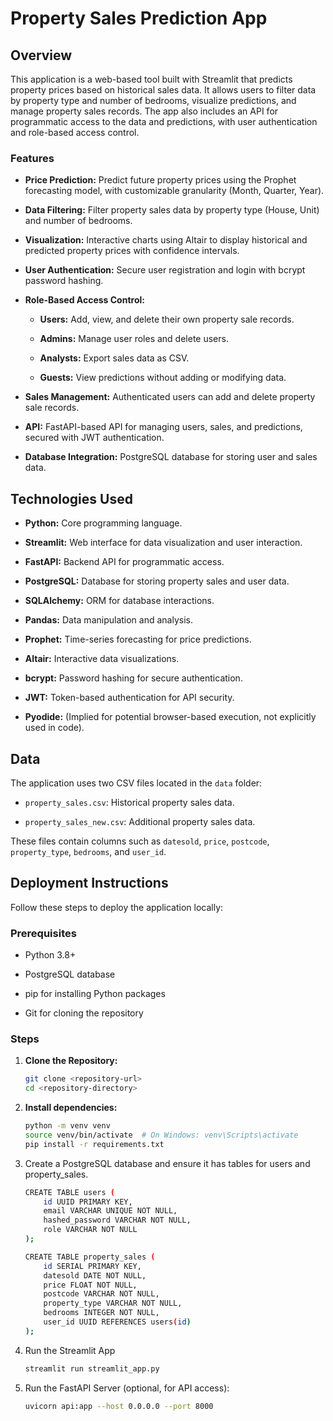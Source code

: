 # Property Sales Prediction App

## Overview

This application is a web-based tool built with Streamlit that predicts property prices based on historical sales data. It allows users to filter data by property type and number of bedrooms, visualize predictions, and manage property sales records. The app also includes an API for programmatic access to the data and predictions, with user authentication and role-based access control.

### Features

- **Price Prediction:** Predict future property prices using the Prophet forecasting model, with customizable granularity (Month, Quarter, Year).

- **Data Filtering:** Filter property sales data by property type (House, Unit) and number of bedrooms.

- **Visualization:** Interactive charts using Altair to display historical and predicted property prices with confidence intervals.

- **User Authentication:** Secure user registration and login with bcrypt password hashing.

- **Role-Based Access Control:**

  - **Users:** Add, view, and delete their own property sale records.

  - **Admins:** Manage user roles and delete users.

  - **Analysts:** Export sales data as CSV.

  - **Guests:** View predictions without adding or modifying data.

- **Sales Management:** Authenticated users can add and delete property sale records.

- **API:** FastAPI-based API for managing users, sales, and predictions, secured with JWT authentication.

- **Database Integration:** PostgreSQL database for storing user and sales data.

## Technologies Used

- **Python:** Core programming language.

- **Streamlit:** Web interface for data visualization and user interaction.

- **FastAPI:** Backend API for programmatic access.

- **PostgreSQL:** Database for storing property sales and user data.

- **SQLAlchemy:** ORM for database interactions.

- **Pandas:** Data manipulation and analysis.

- **Prophet:** Time-series forecasting for price predictions.

- **Altair:** Interactive data visualizations.

- **bcrypt:** Password hashing for secure authentication.

- **JWT:** Token-based authentication for API security.

- **Pyodide:** (Implied for potential browser-based execution, not explicitly used in code).

## Data

The application uses two CSV files located in the `data` folder:

- `property_sales.csv`: Historical property sales data.

- `property_sales_new.csv`: Additional property sales data.

These files contain columns such as `datesold`, `price`, `postcode`, `property_type`, `bedrooms`, and `user_id`.

## Deployment Instructions

Follow these steps to deploy the application locally:

### Prerequisites

- Python 3.8+

- PostgreSQL database

- pip for installing Python packages

- Git for cloning the repository

### Steps

1. **Clone the Repository:**

   ```bash
   git clone <repository-url>
   cd <repository-directory>

2. **Install dependencies:**

   ```bash
   python -m venv venv
   source venv/bin/activate  # On Windows: venv\Scripts\activate
   pip install -r requirements.txt

3. Create a PostgreSQL database and ensure it has tables for users and property_sales.

    ```bash
    CREATE TABLE users (
        id UUID PRIMARY KEY,
        email VARCHAR UNIQUE NOT NULL,
        hashed_password VARCHAR NOT NULL,
        role VARCHAR NOT NULL
    );
    
    CREATE TABLE property_sales (
        id SERIAL PRIMARY KEY,
        datesold DATE NOT NULL,
        price FLOAT NOT NULL,
        postcode VARCHAR NOT NULL,
        property_type VARCHAR NOT NULL,
        bedrooms INTEGER NOT NULL,
        user_id UUID REFERENCES users(id)
    );

4. Run the Streamlit App

    ```bash
    streamlit run streamlit_app.py

5. Run the FastAPI Server (optional, for API access):

    ```bash
    uvicorn api:app --host 0.0.0.0 --port 8000
